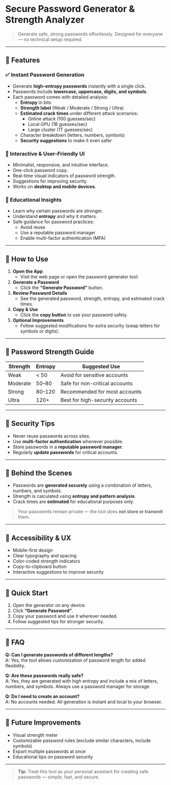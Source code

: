 # Secure Password Generator & Strength Analyzer

> Generate safe, strong passwords effortlessly. Designed for everyone — no technical setup required.

---

## 🔹 Features

### ✅ Instant Password Generation
- Generate **high-entropy passwords** instantly with a single click.
- Passwords include **lowercase, uppercase, digits, and symbols**.
- Each password comes with detailed analysis:
  - **Entropy** in bits
  - **Strength label** (Weak / Moderate / Strong / Ultra)
  - **Estimated crack times** under different attack scenarios:
    - Online attack (100 guesses/sec)
    - Local GPU (1B guesses/sec)
    - Large cluster (1T guesses/sec)
  - Character breakdown (letters, numbers, symbols)
  - **Security suggestions** to make it even safer

### 🔹 Interactive & User-Friendly UI
- Minimalist, responsive, and intuitive interface.
- One-click password copy.
- Real-time visual indicators of password strength.
- Suggestions for improving security.
- Works on **desktop and mobile devices**.

### 🔹 Educational Insights
- Learn why certain passwords are stronger.
- Understand **entropy** and why it matters.
- Safe guidance for password practices:
  - Avoid reuse
  - Use a reputable password manager
  - Enable multi-factor authentication (MFA)

---

## 🔹 How to Use

1. **Open the App**
   - Visit the web page or open the password generator tool.
2. **Generate a Password**
   - Click the **“Generate Password”** button.
3. **Review Password Details**
   - See the generated password, strength, entropy, and estimated crack times.
4. **Copy & Use**
   - Click the **copy button** to use your password safely.
5. **Optional Improvements**
   - Follow suggested modifications for extra security (swap letters for symbols or digits).

---

## 🔹 Password Strength Guide

| Strength | Entropy | Suggested Use |
|----------|--------|---------------|
| Weak     | < 50   | Avoid for sensitive accounts |
| Moderate | 50–80  | Safe for non-critical accounts |
| Strong   | 80–120 | Recommended for most accounts |
| Ultra    | 120+   | Best for high-security accounts |

---

## 🔹 Security Tips

- Never reuse passwords across sites.
- Use **multi-factor authentication** whenever possible.
- Store passwords in a **reputable password manager**.
- Regularly **update passwords** for critical accounts.

---

## 🔹 Behind the Scenes

- Passwords are **generated securely** using a combination of letters, numbers, and symbols.
- Strength is calculated using **entropy and pattern analysis**.
- Crack times are **estimated** for educational purposes only.

> Your passwords remain private — the tool does **not store or transmit** them.

---

## 🔹 Accessibility & UX

- Mobile-first design
- Clear typography and spacing
- Color-coded strength indicators
- Copy-to-clipboard button
- Interactive suggestions to improve security

---

## 🔹 Quick Start

1. Open the generator on any device.
2. Click **“Generate Password”**.
3. Copy your password and use it wherever needed.
4. Follow suggested tips for stronger security.

---

## 🔹 FAQ

**Q: Can I generate passwords of different lengths?**  
A: Yes, the tool allows customization of password length for added flexibility.

**Q: Are these passwords really safe?**  
A: Yes, they are generated with high entropy and include a mix of letters, numbers, and symbols. Always use a password manager for storage.

**Q: Do I need to create an account?**  
A: No accounts needed. All generation is instant and local to your browser.

---

## 🔹 Future Improvements

- Visual strength meter
- Customizable password rules (exclude similar characters, include symbols)
- Export multiple passwords at once
- Educational tips on password security

---

> **Tip:** Treat this tool as your personal assistant for creating safe passwords — simple, fast, and secure.
